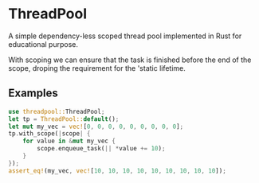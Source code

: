 # ThreadPool

A simple dependency-less scoped thread pool implemented in Rust for educational purpose.

With scoping we can ensure that the task is finished before the end of the scope, droping the
requirement for the 'static lifetime.

## Examples

```rust
use threadpool::ThreadPool;
let tp = ThreadPool::default();
let mut my_vec = vec![0, 0, 0, 0, 0, 0, 0, 0, 0];
tp.with_scope(|scope| {
    for value in &mut my_vec {
        scope.enqueue_task(|| *value += 10);
    }
});
assert_eq!(my_vec, vec![10, 10, 10, 10, 10, 10, 10, 10, 10]);
```
